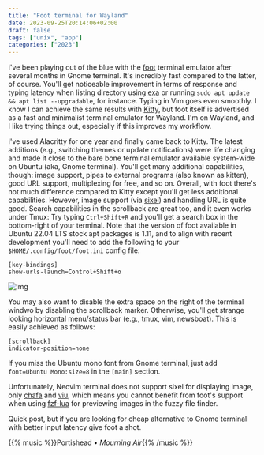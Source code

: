 ```yaml
---
title: "Foot terminal for Wayland"
date: 2023-09-25T20:14:06+02:00
draft: false
tags: ["unix", "app"]
categories: ["2023"]
---
```


I've been playing out of the blue with the [foot](https://codeberg.org/dnkl/foot) terminal emulator after several months in Gnome terminal. It's incredibly fast compared to the latter, of course. You'll get noticeable improvement in terms of response and typing latency when listing directory using [exa](https://github.com/ogham/exa) or running `sudo apt update && apt list --upgradable`, for instance. Typing in Vim goes even smoothly. I know I can achieve the same results with [Kitty](https://sw.kovidgoyal.net/kitty/), but foot itself is advertised as a fast and minimalist terminal emulator for Wayland. I'm on Wayland, and I like trying things out, especially if this improves my workflow.

I've used Alacritty for one year and finally came back to Kitty. The latest additions (e.g., switching themes or update notifications) were life changing and made it close to the bare bone terminal emulator available system-wide on Ubuntu (aka, Gnome terminal). You'll get many additional capabilities, though: image support, pipes to external programs (also known as kitten), good URL support, multiplexing for free, and so on. Overall, with foot there's not much difference compared to Kitty except you'll get less additional capabilities. However, image support (via [sixel](https://en.wikipedia.org/wiki/Sixel)) and handling URL is quite good. Search capabilities in the scrollback are great too, and it even works under Tmux: Try typing `Ctrl+Shift+R` and you'll get a search box in the bottom-right of your terminal. Note that the version of foot available in Ubuntu 22.04 LTS stock apt packages is 1.11, and to align with recent development you'll need to add the following to your `$HOME/.config/foot/foot.ini` config file:

```shell
[key-bindings]
show-urls-launch=Control+Shift+o
```

![img](/img/2023-09-25-20-36-34.png)

You may also want to disable the extra space on the right of the terminal windwo by disabling the scrollback marker. Otherwise, you'll get strange looking horizontal menu/status bar (e.g., tmux, vim, newsboat). This is easily achieved as follows:

```shell
[scrollback]
indicator-position=none
```

If you miss the Ubuntu mono font from Gnome terminal, just add `font=Ubuntu Mono:size=8` in the `[main]` section.

Unfortunately, Neovim terminal does not support sixel for displaying image, only [chafa](https://github.com/hpjansson/chafa/) and [viu](https://github.com/atanunq/viu), which means you cannot benefit from foot's support when using [fzf-lua](https://github.com/ibhagwan/fzf-lua) for previewing images in the fuzzy file finder.

Quick post, but if you are looking for cheap alternative to Gnome terminal with better input latency give foot a shot.

{{% music %}}Portishead • _Mourning Air_{{% /music %}}
